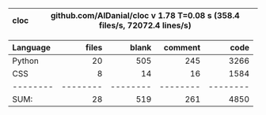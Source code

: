 cloc|github.com/AlDanial/cloc v 1.78  T=0.08 s (358.4 files/s, 72072.4 lines/s)
--- | ---

Language|files|blank|comment|code
:-------|-------:|-------:|-------:|-------:
Python|20|505|245|3266
CSS|8|14|16|1584
--------|--------|--------|--------|--------
SUM:|28|519|261|4850

